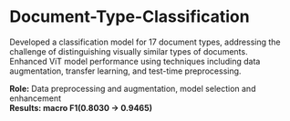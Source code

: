 # Document-Type-Classification

Developed a classification model for 17 document types, addressing the challenge of distinguishing visually similar types of documents.    
Enhanced ViT model performance using techniques including data augmentation, transfer learning, and test-time preprocessing.   
   
**Role:** Data preprocessing and augmentation, model selection and enhancement   
**Results: macro F1(0.8030 -> 0.9465)**
